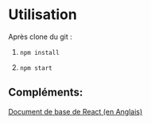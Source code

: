 # Utilisation

Après clone du git :

1. `npm install`

2. `npm start`

## Compléments:

[Document de base de React (en Anglais)](./react.md)
